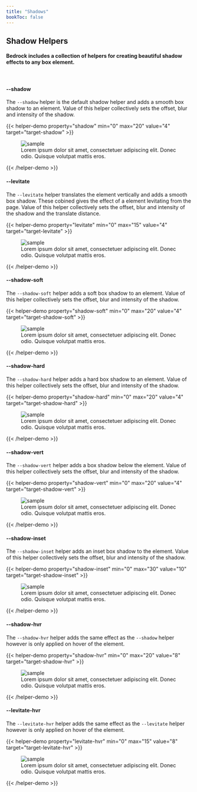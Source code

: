 ```yaml
---
title: "Shadows"
bookToc: false
---
```


## Shadow Helpers

#### Bedrock includes a collection of helpers for creating beautiful shadow effects to any box element.

<br>

#### \-\-shadow
The `--shadow` helper is the default shadow helper and adds a smooth box shadow to an element. Value of this helper collectively sets the offset, blur and intensity of the shadow.

{{< helper-demo property="shadow" min="0" max="20" value="4" target="target-shadow" >}}
<figure id="target-shadow" style="--maxw:300px; --br:5px; --bg:#fff; --of:hidden; --shadow:4">
<img src="https://source.unsplash.com/8Rq-VSMyNrU/300x130" alt="sample">
<figcaption>
    Lorem ipsum dolor sit amet, consectetuer adipiscing elit. Donec odio. Quisque volutpat mattis eros.
</figcaption>
</figure>
{{< /helper-demo >}}


#### \-\-levitate
The `--levitate` helper translates the element vertically and adds a smooth box shadow. These cobined gives the effect of a element levitating from the page. Value of this helper collectively sets the offset, blur and intensity of the shadow and the translate distance.

{{< helper-demo property="levitate" min="0" max="15" value="4" target="target-levitate" >}}
<figure id="target-levitate" style="--maxw:300px; --br:5px; --bg:#fff; --of:hidden; --levitate:4">
<img src="https://source.unsplash.com/8Rq-VSMyNrU/300x130" alt="sample">
<figcaption>
    Lorem ipsum dolor sit amet, consectetuer adipiscing elit. Donec odio. Quisque volutpat mattis eros.
</figcaption>
</figure>
{{< /helper-demo >}}


#### \-\-shadow-soft
The `--shadow-soft` helper adds a soft box shadow to an element. Value of this helper collectively sets the offset, blur and intensity of the shadow.

{{< helper-demo property="shadow-soft" min="0" max="20" value="4" target="target-shadow-soft" >}}
<figure id="target-shadow-soft" style="--maxw:300px; --br:5px; --bg:#fff; --of:hidden; --shadow-soft:4">
<img src="https://source.unsplash.com/8Rq-VSMyNrU/300x130" alt="sample">
<figcaption>
    Lorem ipsum dolor sit amet, consectetuer adipiscing elit. Donec odio. Quisque volutpat mattis eros.
</figcaption>
</figure>
{{< /helper-demo >}}

#### \-\-shadow-hard
The `--shadow-hard` helper adds a hard box shadow to an element. Value of this helper collectively sets the offset, blur and intensity of the shadow.

{{< helper-demo property="shadow-hard" min="0" max="20" value="4" target="target-shadow-hard" >}}
<figure id="target-shadow-hard" style="--maxw:300px; --br:5px; --bg:#fff; --of:hidden; --shadow-hard:4">
<img src="https://source.unsplash.com/8Rq-VSMyNrU/300x130" alt="sample">
<figcaption>
    Lorem ipsum dolor sit amet, consectetuer adipiscing elit. Donec odio. Quisque volutpat mattis eros.
</figcaption>
</figure>
{{< /helper-demo >}}


#### \-\-shadow-vert
The `--shadow-vert` helper adds a box shadow below the element. Value of this helper collectively sets the offset, blur and intensity of the shadow.

{{< helper-demo property="shadow-vert" min="0" max="20" value="4" target="target-shadow-vert" >}}
<figure id="target-shadow-vert" style="--maxw:300px; --br:5px; --bg:#fff; --of:hidden; --shadow-vert:4">
<img src="https://source.unsplash.com/8Rq-VSMyNrU/300x130" alt="sample">
<figcaption>
    Lorem ipsum dolor sit amet, consectetuer adipiscing elit. Donec odio. Quisque volutpat mattis eros.
</figcaption>
</figure>
{{< /helper-demo >}}


#### \-\-shadow-inset
The `--shadow-inset` helper adds an inset box shadow to the element. Value of this helper collectively sets the offset, blur and intensity of the shadow.

{{< helper-demo property="shadow-inset" min="0" max="30" value="10" target="target-shadow-inset" >}}
<figure style="--maxw:300px; --br:5px; --bg:#fff; --of:hidden; --pos:relative">
<img src="https://source.unsplash.com/8Rq-VSMyNrU/300x130" alt="sample">
<figcaption>
    Lorem ipsum dolor sit amet, consectetuer adipiscing elit. Donec odio. Quisque volutpat mattis eros.
</figcaption>
<div id="target-shadow-inset" style="--pos:absolute; --inlay:0; --shadow-inset:10; --z:1"></div>
</figure>
{{< /helper-demo >}}


#### \-\-shadow-hvr
The `--shadow-hvr` helper adds the same effect as the `--shadow` helper however is only applied on hover of the element.

{{< helper-demo property="shadow-hvr" min="0" max="20" value="8" target="target-shadow-hvr" >}}
<div class="hover-me">
    <figure id="target-shadow-hvr" style="--maxw:300px; --br:5px; --bg:#fff; --of:hidden; --shadow-hvr:8">
    <img src="https://source.unsplash.com/8Rq-VSMyNrU/300x130" alt="sample">
    <figcaption>
        Lorem ipsum dolor sit amet, consectetuer adipiscing elit. Donec odio. Quisque volutpat mattis eros.
    </figcaption>
    </figure>
</div>
{{< /helper-demo >}}


#### \-\-levitate-hvr
The `--levitate-hvr` helper adds the same effect as the `--levitate` helper however is only applied on hover of the element.

{{< helper-demo property="levitate-hvr" min="0" max="15" value="8" target="target-levitate-hvr" >}}
<div class="hover-me">
    <figure id="target-levitate-hvr" style="--maxw:300px; --br:5px; --bg:#fff; --of:hidden; --levitate-hvr:8">
    <img src="https://source.unsplash.com/8Rq-VSMyNrU/300x130" alt="sample">
    <figcaption>
        Lorem ipsum dolor sit amet, consectetuer adipiscing elit. Donec odio. Quisque volutpat mattis eros.
    </figcaption>
    </figure>
</div>
{{< /helper-demo >}}
